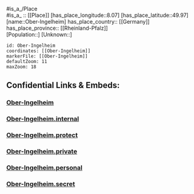 ﻿---
location: [49.97,8.07] 
mapzoom: [7,12] 
mapmarker: city 
type: City
tags:
- geo/City


SpocWebEntityId: 33011
isDeleted: false
confidential: public

---
#is_a_/Place  
#is_a_ :: [[Place]] 
[has_place_longitude::8.07] 
[has_place_latitude::49.97] 
[name::Ober-Ingelheim] 
has_place_country:: [[Germany]]  
has_place_province:: [[Rheinland-Pfalz]]  
[Population::] 
[Unknown::] 


```leaflet
id: Ober-Ingelheim
coordinates: [[Ober-Ingelheim]] 
markerFile: [[Ober-Ingelheim]] 
defaultZoom: 11 
maxZoom: 18
```


## Confidential Links & Embeds: 

### [Ober-Ingelheim](/_public/Earth/Continent/Europe/Europe~Central/Germany/Germany~West/Rheinland-Pfalz/counties~RP/Mainz-Bingen/cities~Mainz-Bingen/Ingelheim~Rhein/City/Ober-Ingelheim.md) 

### [Ober-Ingelheim.internal](/_internal/Earth/Continent/Europe/Europe~Central/Germany/Germany~West/Rheinland-Pfalz/counties~RP/Mainz-Bingen/cities~Mainz-Bingen/Ingelheim~Rhein/City/Ober-Ingelheim.internal.md) 

### [Ober-Ingelheim.protect](/_protect/Earth/Continent/Europe/Europe~Central/Germany/Germany~West/Rheinland-Pfalz/counties~RP/Mainz-Bingen/cities~Mainz-Bingen/Ingelheim~Rhein/City/Ober-Ingelheim.protect.md) 

### [Ober-Ingelheim.private](/_private/Earth/Continent/Europe/Europe~Central/Germany/Germany~West/Rheinland-Pfalz/counties~RP/Mainz-Bingen/cities~Mainz-Bingen/Ingelheim~Rhein/City/Ober-Ingelheim.private.md) 

### [Ober-Ingelheim.personal](/_personal/Earth/Continent/Europe/Europe~Central/Germany/Germany~West/Rheinland-Pfalz/counties~RP/Mainz-Bingen/cities~Mainz-Bingen/Ingelheim~Rhein/City/Ober-Ingelheim.personal.md) 

### [Ober-Ingelheim.secret](/_secret/Earth/Continent/Europe/Europe~Central/Germany/Germany~West/Rheinland-Pfalz/counties~RP/Mainz-Bingen/cities~Mainz-Bingen/Ingelheim~Rhein/City/Ober-Ingelheim.secret.md) 
